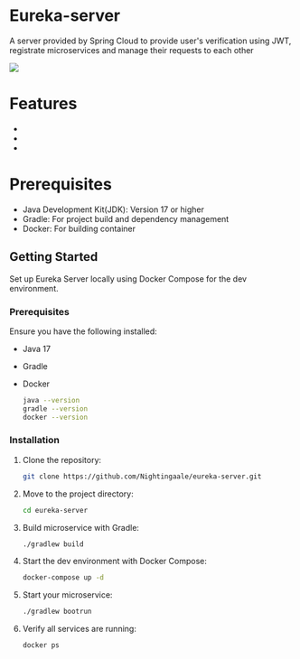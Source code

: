 # Eureka-server
A server provided by Spring Cloud to provide user's verification using JWT, registrate microservices and manage their requests to each other
<p align="left">
  <img src="https://skillicons.dev/icons?i=java,spring,gradle,docker,git"/>
</p>

# Features

- 
- 
- 

# Prerequisites
- Java Development Kit(JDK): Version 17 or higher
- Gradle: For project build and dependency management
- Docker: For building container

## Getting Started

Set up Eureka Server locally using Docker Compose for the dev environment.

### Prerequisites

Ensure you have the following installed:
- Java 17
- Gradle
- Docker
  
  ```sh
  java --version
  gradle --version
  docker --version
  ```

### Installation

1. Clone the repository:
   ```sh
   git clone https://github.com/Nightingaale/eureka-server.git
   ```
2. Move to the project directory:
   ```sh
   cd eureka-server
   ```
3. Build microservice with Gradle:
    ```sh
   ./gradlew build
   ```
4. Start the dev environment with Docker Compose:
   ```sh
   docker-compose up -d
   ```
5. Start your microservice:
   ```sh
   ./gradlew bootrun
   ```
6. Verify all services are running:
   ```sh
   docker ps
   ```
